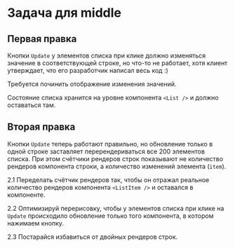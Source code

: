 # Задача для middle

## Первая правка

Кнопки `Update` у элементов списка при клике должно изменяться значение в соответствующей строке, но что-то не работает, хотя клиент утверждает, что его разработчик написал весь код :)

Требуется починить отображение изменения значений.

Состояние списка хранится на уровне компонента `<List />` и должно оставаться там.

## Вторая правка

Кнопки `Update` теперь работают правильно, но обновление только в одной строке заставляет перерендериваться все 200 элементов списка. При этом счётчики рендеров строк показывают не количество рендеров компонента строки, а количество изменений элемента (`item`).

2.1 Переделать счётчик рендеров так, чтобы он отражал реальное количество рендеров компонента `<ListItem />` и оставался в компоненте.

2.2 Оптимизируй перерисовку, чтобы у элементов списка при клике на `Update` происходило обновление только того компонента, в котором нажимаем кнопку.

2.3 Постарайся избавиться от двойных рендеров строк.
